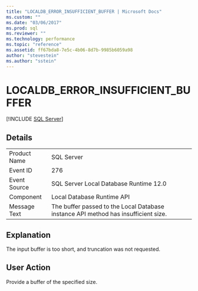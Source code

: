 ```yaml
---
title: "LOCALDB_ERROR_INSUFFICIENT_BUFFER | Microsoft Docs"
ms.custom: ""
ms.date: "03/06/2017"
ms.prod: sql
ms.reviewer: ""
ms.technology: performance
ms.topic: "reference"
ms.assetid: ff67bda8-7e5c-4b06-8d7b-9985b6059a98
author: "stevestein"
ms.author: "sstein"
---
```

# LOCALDB_ERROR_INSUFFICIENT_BUFFER
 [!INCLUDE [SQL Server](../../includes/applies-to-version/sqlserver.md)]
    
## Details  
  
|||  
|-|-|  
|Product Name|SQL Server|  
|Event ID|276|  
|Event Source|SQL Server Local Database Runtime 12.0|  
|Component|Local Database Runtime API|  
|Message Text|The buffer passed to the Local Database instance API method has insufficient size.|  
  
## Explanation  
 The input buffer is too short, and truncation was not requested.  
  
## User Action  
 Provide a buffer of the specified size.  
  
  
